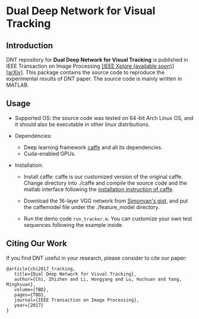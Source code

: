 # Dual Deep Network for Visual Tracking
## Introduction
DNT repository for **Dual Deep Network for Visual Tracking** is published in IEEE Transaction on Image Processing [[IEEE Xplore (available soon)]]() [[arXiv]](https://arxiv.org/abs/1612.06053). This package contains the source code to reproduce the experimental results of DNT paper. The source code is mainly written in MATLAB.

## Usage
+ Supported OS: the source code was tested on 64-bit Arch Linux OS, and it should also be executable in other linux distributions.

+ Dependencies:
  + Deep learning framework [caffe](http://caffe.berkeleyvision.org/) and all its dependencies.
  + Cuda-enabled GPUs.

+ Installation:

    + Install caffe: caffe is our customized version of the original caffe. Change directory into ./caffe and compile the source code and the matlab interface following the [installation instruction of caffe](http://caffe.berkeleyvision.org/installation.html).

    + Download the 16-layer VGG network from [Simonyan's gist](https://gist.github.com/ksimonyan/211839e770f7b538e2d8), and put the caffemodel file under the ./feature_model directory.

    + Run the demo code `run_tracker.m`. You can customize your own test sequences following the example inside.

## Citing Our Work
If you find DNT useful in your research, please consider to cite our paper:

    @article{chi2017_tracking,
       title={Dual Deep Network for Visual Tracking},
       author={Chi, Zhizhen and Li, Hongyang and Lu, Huchuan and Yang, Minghsuan},
       volume={TBD},
       pages={TBD},
       journal={IEEE Transaction on Image Processing},
       year={2017}
    }

